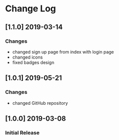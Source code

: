 # Change Log

## [1.1.0] 2019-03-14
### Changes
- changed sign up page from index with login page
- changed icons
- fixed badges design

## [1.0.1] 2019-05-21
### Changes
- changed GitHub repository

## [1.0.0] 2019-03-08
### Initial Release
